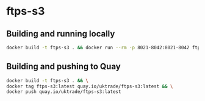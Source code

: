 # ftps-s3

## Building and running locally

```bash
docker build -t ftps-s3 . && docker run --rm -p 8021-8042:8021-8042 ftps-s3
```

## Building and pushing to Quay

```bash
docker build -t ftps-s3 . && \
docker tag ftps-s3:latest quay.io/uktrade/ftps-s3:latest && \
docker push quay.io/uktrade/ftps-s3:latest
```
